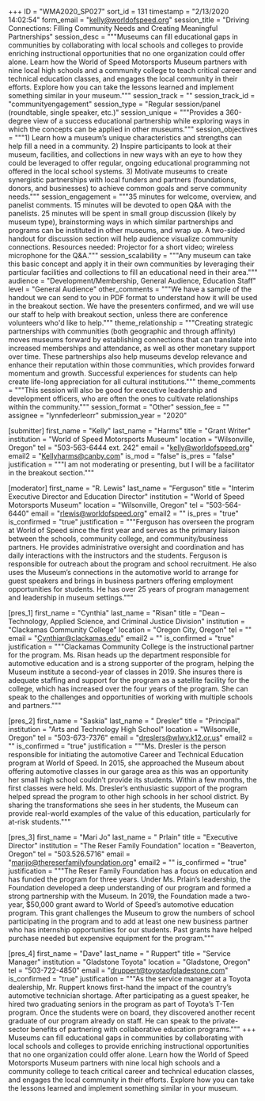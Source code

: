 +++
ID = "WMA2020_SP027"
sort_id = 131
timestamp = "2/13/2020 14:02:54"
form_email = "kelly@worldofspeed.org"
session_title = "Driving Connections: Filling Community Needs and Creating Meaningful Partnerships"
session_desc = """Museums can fill educational gaps in communities by collaborating with local schools and colleges to provide enriching instructional opportunities that no one organization could offer alone. Learn how the World of Speed Motorsports Museum partners with nine local high schools and a community college to teach critical career and technical education classes, and engages the local community in their efforts. Explore how you can take the lessons learned and implement something similar in your museum."""
session_track = ""
session_track_id = "communityengagement"
session_type = "Regular session/panel (roundtable, single speaker, etc.)"
session_unique = """Provides a 360-degree view of a success educational partnership while exploring ways in which the concepts can be applied in other museums."""
session_objectives = """1) Learn how a museum’s unique characteristics and strengths can help fill a need in a community. 2) Inspire participants to look at their museum, facilities, and collections in new ways with an eye to how they could be leveraged to offer regular, ongoing educational programming not offered in the local school systems. 3) Motivate museums to create synergistic partnerships with local funders and partners (foundations, donors, and businesses) to achieve common goals and serve community needs."""
session_engagement = """35 minutes for welcome, overview, and panelist comments. 15 minutes will be devoted to open Q&A with the panelists. 25 minutes will be spent in small group discussion (likely by museum type), brainstorming ways in which similar partnerships and programs can be instituted in other museums, and wrap up. A two-sided handout for discussion section will help audience visualize community connections. Resources needed: Projector for a short video; wireless microphone for the Q&A."""
session_scalability = """Any museum can take this basic concept and apply it in their own communities by leveraging their particular facilities and collections to fill an educational need in their area."""
audience = "Development/Membership, General Audience, Education Staff"
level = "General Audience"
other_comments = """We have a sample of the handout we can send to you in PDF format to understand how it will be used in the breakout section. We have the presenters confirmed, and we will use our staff to help with breakout section, unless there are conference volunteers who'd like to help."""
theme_relationship = """Creating strategic partnerships with communities (both geographic and through affinity) moves museums forward by establishing connections that can translate into increased memberships and attendance, as well as other monetary support over time. These partnerships also help museums develop relevance and enhance their reputation within those communities, which provides forward momentum and growth. Successful experiences for students can help create life-long appreciation for all cultural institutions."""
theme_comments = """This session will also be good for executive leadership and development officers, who are often the ones to cultivate relationships within the community."""
session_format = "Other"
session_fee = ""
assignee = "lynnfederleorr"
submission_year = "2020"

[submitter]
first_name = "Kelly"
last_name = "Harms"
title = "Grant Writer"
institution = "World of Speed Motorsports Museum"
location = "Wilsonville, Oregon"
tel = "503-563-6444 ext. 242"
email = "kelly@worldofspeed.org"
email2 = "Kellyharms@canby.com"
is_mod = "false"
is_pres = "false"
justification = """I am not moderating or presenting, but I will be a facilitator in the breakout section."""

[moderator]
first_name = "R. Lewis"
last_name = "Ferguson"
title = "Interim Executive Director and Education Director"
institution = "World of Speed Motorsports Museum"
location = "Wilsonville, Oregon"
tel = "503-564-6440"
email = "rlewis@worldofspeed.org"
email2 = ""
is_pres = "true"
is_confirmed = "true"
justification = """Ferguson has overseen the program at World of Speed since the first year and serves as the primary liaison between the schools, community college, and community/business partners. He provides administrative oversight and coordination and has daily interactions with the instructors and the students. Ferguson is responsible for outreach about the program and school recruitment. He also uses the Museum’s connections in the automotive world to arrange for guest speakers and brings in business partners offering employment opportunities for students. He has over 25 years of program management and leadership in museum settings."""

[pres_1]
first_name = "Cynthia"
last_name = "Risan"
title = "Dean – Technology, Applied Science, and Criminal Justice Division"
institution = "Clackamas Community College"
location = "Oregon City, Oregon"
tel = ""
email = "Cynthiar@clackamas.edu"
email2 = ""
is_confirmed = "true"
justification = """Clackamas Community College is the instructional partner for the program. Ms. Risan heads up the department responsible for automotive education and is a strong supporter of the program, helping the Museum institute a second-year of classes in 2019. She insures there is adequate staffing and support for the program as a satellite facility for the college, which has increased over the four years of the program. She can speak to the challenges and opportunities of working with multiple schools and partners."""

[pres_2]
first_name = "Saskia"
last_name = " Dresler"
title = "Principal"
institution = "Arts and Technology High School"
location = "Wilsonville, Oregon"
tel = "503-673-7376"
email = "dreslers@wlwv.k12.or.us"
email2 = ""
is_confirmed = "true"
justification = """Ms. Dresler is the person responsible for initiating the automotive Career and Technical Education program at World of Speed. In 2015, she approached the Museum about offering automotive classes in our garage area as this was an opportunity her small high school couldn’t provide its students. Within a few months, the first classes were held. Ms. Dresler’s enthusiastic support of the program helped spread the program to other high schools in her school district. By sharing the transformations she sees in her students, the Museum can provide real-world examples of the value of this education, particularly for at-risk students."""

[pres_3]
first_name = "Mari Jo"
last_name = " Prlain"
title = "Executive Director"
institution = "The Reser Family Foundation"
location = "Beaverton, Oregon"
tel = "503.526.5716"
email = "marijo@thereserfamilyfoundation.org"
email2 = ""
is_confirmed = "true"
justification = """The Reser Family Foundation has a focus on education and has funded the program for three years. Under Ms. Prlain’s leadership, the Foundation developed a deep understanding of our program and formed a strong partnership with the Museum. In 2019, the Foundation made a two-year, $50,000 grant award to World of Speed’s automotive education program. This grant challenges the Museum to grow the numbers of school participating in the program and to add at least one new business partner who has internship opportunities for our students. Past grants have helped purchase needed but expensive equipment for the program."""

[pres_4]
first_name = "Dave"
last_name = " Ruppert"
title = "Service Manager"
institution = "Gladstone Toyota"
location = "Gladstone, Oregon"
tel = "503-722-4850"
email = "druppert@toyotaofgladestone.com"
is_confirmed = "true"
justification = """As the service manager at a Toyota dealership, Mr. Ruppert knows first-hand the impact of the country’s automotive technician shortage. After participating as a guest speaker, he hired two graduating seniors in the program as part of Toyota’s T-Ten program. Once the students were on board, they discovered another recent graduate of our program already on staff. He can speak to the private-sector benefits of partnering with collaborative education programs."""
+++
Museums can fill educational gaps in communities by collaborating with local schools and colleges to provide enriching instructional opportunities that no one organization could offer alone. Learn how the World of Speed Motorsports Museum partners with nine local high schools and a community college to teach critical career and technical education classes, and engages the local community in their efforts. Explore how you can take the lessons learned and implement something similar in your museum.